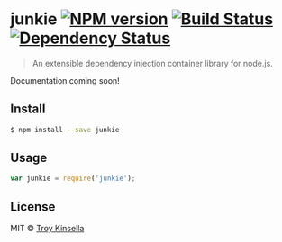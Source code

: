 # junkie [![NPM version][npm-image]][npm-url] [![Build Status][travis-image]][travis-url] [![Dependency Status][daviddm-image]][daviddm-url]
> An extensible dependency injection container library for node.js.

Documentation coming soon!

## Install

```sh
$ npm install --save junkie
```


## Usage

```js
var junkie = require('junkie');
```

## License

MIT © [Troy Kinsella]()


[npm-image]: https://badge.fury.io/js/junkie.svg
[npm-url]: https://npmjs.org/package/junkie
[travis-image]: https://travis-ci.org//junkie.svg?branch=master
[travis-url]: https://travis-ci.org//junkie
[daviddm-image]: https://david-dm.org//junkie.svg?theme=shields.io
[daviddm-url]: https://david-dm.org//junkie
